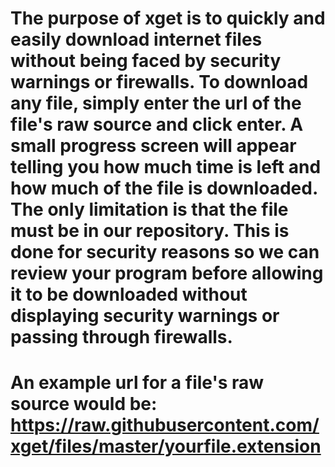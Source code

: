 # The purpose of xget is to quickly and easily download internet files without being faced by security warnings or firewalls. To download any file, simply enter the url of the file's raw source and click enter. A small progress screen will appear telling you how much time is left and how much of the file is downloaded. The only limitation is that the file must be in our repository. This is done for security reasons so we can review your program before allowing it to be downloaded without displaying security warnings or passing through firewalls.
# An example url for a file's raw source would be: https://raw.githubusercontent.com/xget/files/master/yourfile.extension

